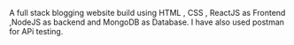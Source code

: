 A full stack blogging website build using HTML , CSS , ReactJS as Frontend ,NodeJS as backend and MongoDB as Database. I have also used postman for APi testing. 
